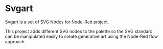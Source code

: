 Svgart
======

Svgart is a set of  SVG Nodes for [Node-Red](http://nodered.org/) project.

This project adds different SVG nodes to the palette so the SVG standard can be manipulated easily to create generative art using the Node-Red flow approach. 
